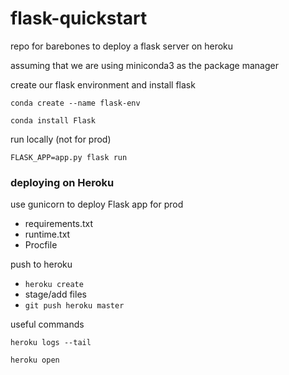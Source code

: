 # flask-quickstart


repo for barebones to deploy a flask server on heroku


assuming that we are using miniconda3 as the package manager


create our flask environment and install flask


`conda create --name flask-env`


`conda install Flask`


run locally (not for prod)


`FLASK_APP=app.py flask run`



### deploying on Heroku

use gunicorn to deploy Flask app for prod
* requirements.txt
* runtime.txt
* Procfile


push to heroku


* `heroku create`
* stage/add files
* `git push heroku master`


useful commands

`heroku logs --tail`

`heroku open`
